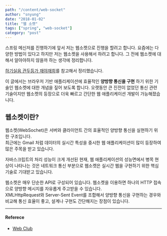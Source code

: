 ```yaml
---
path: "/content/web-socket"
author: "snyung"
date: "2018-01-02"
title: "웹 소켓"
tags: ["spring", "web-socket"]
category: "post"
---
```


스프링 메신저를 진행하기에 앞서 저는 웹소켓으로 진행을 할려고 합니다. 요즘에는 다양한 방법이 있다고 하지만 저는 웹소켓을 사용해서 하려고 합니다. 그 전에 웹소켓에 대해서 알아야하지 않을까 하는 생각에 정리합니다.
<br/>

[하기실음 관두등가 재야재희](http://webclub.tistory.com/463)를 참고해서 정리했습니다.

이 글에서는 브라우저 기반 애플리케이션에 효율적인 **양방향 통신을 구현** 하기 위한 기술인 웹소켓에 대한 개념을 짚어 보도록 합니다. 오랫동안 큰 진전이 없었던 통신 관련 기술이지만 웹소켓의 등장으로 더욱 빠르고 간단한 웹 애플리케이션 개발이 가능해졌습니다.
<br/>

## 웹소켓이란?

웹소켓(WebSochet)은 서버와 클라이언트 간의 효율적인 양방향 통신을 실현하기 위한 구조입니다.<br/>
최근에는 Gmail 처럼 데이터의 실시간 특성을 중시한 웹 애플리케이션이 많이 등장하여 많은 주목을 받고 있습니다.
<br/>

자바스크립트의 처리 성능이 크게 개선된 현재, 웹 애플리케이션의 성능면에서 병목 현상이 나타나는 것은 네트워크 통신 부분으로 웹소켓은 실시간 웹을 구현하기 위한 핵심 기술로 기대받고 있습니다.
<br/>

웹소켓은 매우 단순한 API로 구성되어 있습니다.
웹소켓을 이용하면 하나의 HTTP 접속으로 양방향 메시지를 자유롭게 주고받을 수 있습니다.<br/>
XMLHttpRequest와 Server-Sent Event를 조합해서 양방향 통신을 구현하는 경우와 비교해 통신 효율이 좋고, 설계나 구현도 간단해지는 장점이 있습니다.
<br/>

---

#### Referece

- [Web Club](http://webclub.tistory.com/463 )
